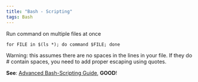 ```yaml
---
title: "Bash - Scripting"
tags: Bash
---
```



Run command on multiple files at once

```
for FILE in $(ls *); do command $FILE; done
```

Warning: this assumes there are no spaces in the lines in your file. If they do # contain spaces, you need to add proper escaping using quotes.

**See**: [Advanced Bash-Scripting Guide](http://tldp.org/LDP/abs/html/), **GOOD**!
